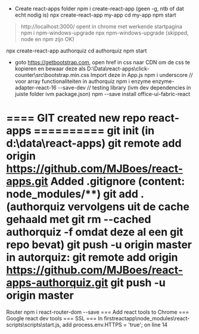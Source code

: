 * Create react-apps folder
npm i create-react-app (geen -g, ntb of dat echt nodig is)
npx create-react-app my-app
cd my-app
npm start
> http://localhost:3000/ opent in chrome met werkende startpagina
npm i npm-windows-upgrade
npx npm-windows-upgrade (skipped, node en npm zijn OK)

npx create-react-app authorquiz
cd authorquiz
npm start
* goto https://getbootstrap.com, open href in css naar CDN om de css te kopieren en bewaar deze als D:\Data\react-apps\click-counter\src\bootstrap.min.css
Import deze in App.js
npm i underscore // voor array functionaliteiten in authorquiz
npm i enzyme enzyme-adapter-react-16 --save-dev // testing library (ivm dev dependencies in juiste folder ivm package.json)
npm --save install office-ui-fabric-react

==== GIT created new repo react-apps ==========
git init (in d:\data\react-apps)
git remote add origin https://github.com/MJBoes/react-apps.git
Added .gitignore (content: node_modules/**)
git add . (authorquiz vervolgens uit de cache gehaald met git rm --cached authorquiz -f omdat deze al een git repo bevat)
git push -u origin master
in autorquiz: git remote add origin https://github.com/MJBoes/react-apps-authorquiz.git
git push -u origin master
===============================================
Router
npm i react-router-dom --save
=== Add react tools to Chrome ===
Google react dev tools
=== SSL ===
In firstreactapp\node_modules\react-scripts\scripts\start.js, add process.env.HTTPS = 'true'; on line 14
